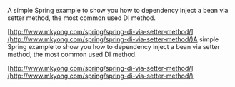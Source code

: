 A simple Spring example to show you how to dependency inject a bean via setter method, the most common used DI method.

[http://www.mkyong.com/spring/spring-di-via-setter-method/](http://www.mkyong.com/spring/spring-di-via-setter-method/)A simple Spring example to show you how to dependency inject a bean via setter method, the most common used DI method.

[http://www.mkyong.com/spring/spring-di-via-setter-method/](http://www.mkyong.com/spring/spring-di-via-setter-method/)
